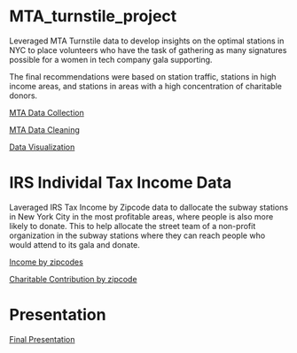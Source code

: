 # MTA_turnstile_project

Leveraged MTA Turnstile data to develop insights on the optimal stations in NYC to place volunteers who have the task of gathering as many signatures possible for a women in tech company gala supporting.

The final recommendations were based on station traffic, stations in high income areas, and stations in areas with a high concentration of charitable donors.

[MTA Data Collection](https://github.com/Neda-Sal/MTA_turnstile_project/blob/master/MTA%20Turnstile%20Data.ipynb)

[MTA Data Cleaning](https://github.com/Neda-Sal/MTA_turnstile_project/blob/master/Finally%20Clean%20Data.ipynb)

[Data Visualization](https://github.com/Neda-Sal/MTA_turnstile_project/blob/master/Data%20Visuals%20MTA.ipynb)

# IRS Individal Tax Income Data
Laveraged IRS Tax Income by Zipcode data to dallocate the subway stations in New York City in the most profitable areas, where people is also more likely to donate. This to help allocate the street team of a non-profit organization in the subway stations where they can reach people who would attend to its gala and donate. 

[Income by zipcodes](https://github.com/Laura-Urdapilleta/MTA_turnstile_project/blob/master/Project1_Income_Data.ipynb)

[Charitable Contribution by zipcode](https://github.com/Neda-Sal/MTA_turnstile_project/blob/master/Project1_Income_Data.ipynb)

# Presentation

[Final Presentation](https://github.com/Neda-Sal/MTA_turnstile_project/blob/master/Metis%20Project%201_%20MTA%20subway%20data.pdf)

